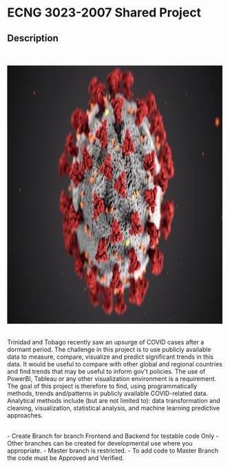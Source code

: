 # ECNG 3023-2007 Shared Project 
## Description
<br>
<br>
<img src="images/Covid-19.jpg" alt="Girl in a jacket" width="500" height="600">
<br>
<br>

<p>Trinidad and Tobago recently saw an upsurge of COVID cases after a dormant period. The challenge in
this project is to use publicly available data to measure, compare, visualize and predict significant trends
in this data. It would be useful to compare with other global and regional countries and find trends that
may be useful to inform gov't policies. The use of PowerBI, Tableau or any other visualization
environment is a requirement. The goal of this project is therefore to find, using programmatically
methods, trends and/patterns in publicly available COVID-related data. Analytical methods include (but
are not limited to): data transformation and cleaning, visualization, statistical analysis, and machine
learning predictive approaches.
</p>

<br>
- Create Branch for branch Frontend and Backend for testable code Only
- Other branches can be created for developmental use where you appropriate.
- Master branch is restricted.
- To add code to Master Branch the code must be Approved and Verified.
